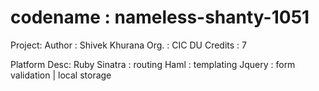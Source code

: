 codename : nameless-shanty-1051
===============================
Project:
  Author  : Shivek Khurana
  Org.    : CIC DU
  Credits : 7

Platform Desc:
  Ruby Sinatra  : routing
  Haml          : templating
  Jquery        : form validation | local storage
